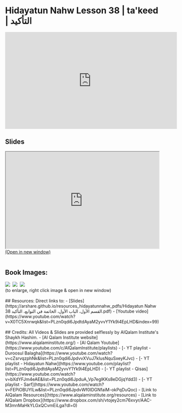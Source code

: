 # Hidayatun Nahw Lesson 38 | ta'keed | التأكيد

<iframe width="560" height="315" src="https://www.youtube-nocookie.com/embed/X0TC5Xnrwqk?start=0" frameborder="0" allow="accelerometer; autoplay; encrypted-media; gyroscope; picture-in-picture" allowfullscreen="allowfullscreen"></iframe><BR>

<h2>Slides</h2>
<div>
    <object
    data='https://arshare.github.io/resources_hidayatunnahw_pdfs/Hidayatun Nahw 38 القسم الأول، الباب الأول، الخاتمة في التوابع، التأكيد.pdf'
    type="application/pdf"
    width="560"
    height="315"
    >
    <iframe
        src='https://arshare.github.io/resources_hidayatunnahw_pdfs/Hidayatun Nahw 38 القسم الأول، الباب الأول، الخاتمة في التوابع، التأكيد.pdf'
        width="500"
        height="315"
    >
    <p>This browser does not support PDF!</p>
    </iframe>
    </object>
</div>
<A HREF='https://arshare.github.io/resources_hidayatunnahw_pdfs/Hidayatun Nahw 38 القسم الأول، الباب الأول، الخاتمة في التوابع، التأكيد.pdf' target=_>(Open in new window)</A>
<BR><BR>
<H2>Book Images:</H2>
<IMG SRC='https://arshare.github.io/resources_hidayatunnahw_book_images/054.png' class=bookpage style="max-width: 30%;">&nbsp;&nbsp;<IMG SRC='https://arshare.github.io/resources_hidayatunnahw_book_images/055.png' class=bookpage style="max-width: 30%;">&nbsp;&nbsp;<IMG SRC='https://arshare.github.io/resources_hidayatunnahw_book_images/056.png' class=bookpage style="max-width: 30%;">&nbsp;&nbsp;<BR>(to enlarge, right click image & open in new window)<BR><BR>
## Resources:
Direct links to:
- [Slides](https://arshare.github.io/resources_hidayatunnahw_pdfs/Hidayatun Nahw 38 القسم الأول، الباب الأول، الخاتمة في التوابع، التأكيد.pdf)
- [Youtube video](https://www.youtube.com/watch?v=X0TC5Xnrwqk&list=PLzn0qdi6JpdtdAyaM2yvvY1Yk9i4EpLHD&index=99)
<BR><BR>
## Credits:
All Videos & Slides are provided selflessly by AlQalam Institute's Shaykh Hashim.
- [Al Qalam Institute website](https://www.alqalaminstitute.org/)
- [Al Qalam Youtube](https://www.youtube.com/c/AlQalamInstitute/playlists)
- [- YT playlist - Duroosul Balagha](https://www.youtube.com/watch?v=cZsrvqzphNk&list=PLzn0qdi6JpdvvXVuJ7kIusNquSxeyKJvc)
- [- YT playlist - Hidayatun Nahw](https://www.youtube.com/playlist?list=PLzn0qdi6JpdtdAyaM2yvvY1Yk9i4EpLHD)
- [- YT playlist - Qisas](https://www.youtube.com/watch?v=bXdYFJm4eAE&list=PLzn0qdi6JpduA_Vp7eglKKs8eDGjqYdd3)
- [- YT playlist - Sarf](https://www.youtube.com/watch?v=FEPiOBUYlLw&list=PLzn0qdi6JpdvWf0IDGNfaiM-okPqDuQoc)
- [Link to AlQalam Resources](https://www.alqalaminstitute.org/resources)
- [Link to AlQalam Dropbox](https://www.dropbox.com/sh/vtojey2cm76xvyr/AAC-M3mnMaHkYLGxQCvmEiLga?dl=0)
